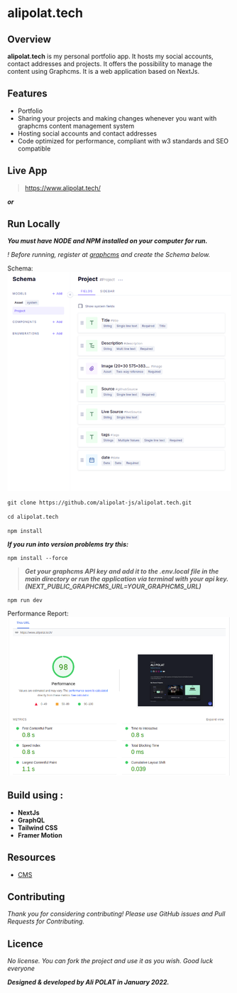 # **alipolat.tech**

## Overview
**alipolat.tech** is my personal portfolio app. It hosts my social accounts, contact addresses and projects. It offers the possibility to manage the content using Graphcms. It is a web application based on NextJs.

## Features
* Portfolio
* Sharing your projects and making changes whenever you want with graphcms content management system
* Hosting social accounts and contact addresses
* Code optimized for performance, compliant with w3 standards and SEO compatible

## Live App
> https://www.alipolat.tech/

**_or_**

## Run Locally
_**You must have NODE and NPM installed on your computer for run.**_

_! Before running, register at [graphcms](https://graphcms.com) and create the Schema below._

Schema:
![Schema](https://raw.githubusercontent.com/alipolat-js/alipolat.tech/main/Schema.png)

```
git clone https://github.com/alipolat-js/alipolat.tech.git

cd alipolat.tech

npm install
```

_**If you run into version problems try this:**_
```
npm install --force
```

> **_Get your graphcms API key and add it to the .env.local file in the main directory or run the application via terminal with your api key. (NEXT_PUBLIC_GRAPHCMS_URL=YOUR_GRAPHCMS_URL)_**

```
npm run dev
```
Performance Report:
![Performance Report](https://raw.githubusercontent.com/alipolat-js/alipolat.tech/main/PerformanceReport.png)

## Build using :
* **NextJs**
* **GraphQL**
* **Tailwind CSS**
* **Framer Motion**

## Resources
* [CMS](https://graphcms.com)

## Contributing
_Thank you for considering contributing!
Please use GitHub issues and Pull Requests for Contributing._

## Licence
_No license. You can fork the project and use it as you wish. Good luck everyone_

**_Designed & developed by Ali POLAT in January 2022._**
